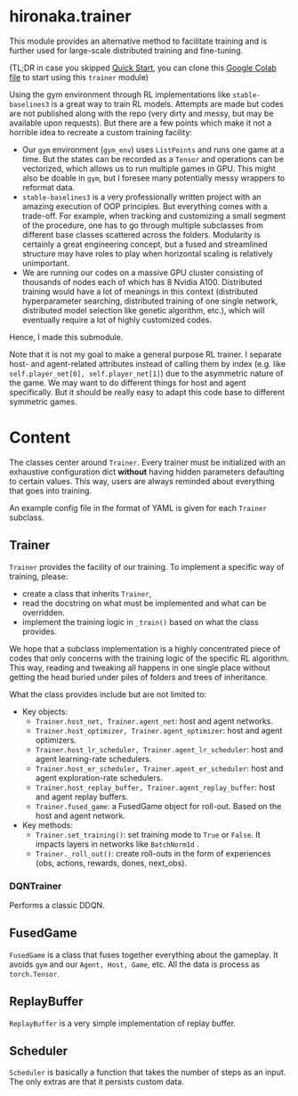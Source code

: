 # hironaka.trainer

This module provides an alternative method to facilitate training and is further used for large-scale distributed
training and fine-tuning.

(TL;DR in case you skipped [Quick Start](../README.md#quick-start), you can clone
this [Google Colab file](https://colab.research.google.com/drive/1nVnVA6cyg0GT5qTadJTJH7aU6smgopLm?usp=sharing) to start
using this `trainer` module)

Using the gym environment through RL implementations like `stable-baselines3` is a great way to train RL models.
Attempts are made but codes are not published along with the repo (very dirty and messy, but may be available upon
requests). But there are a few points which make it not a horrible idea to recreate a custom training facility:

- Our `gym` environment (`gym_env`) uses `ListPoints` and runs one game at a time. But the states can be recorded as
  a `Tensor` and operations can be vectorized, which allows us to run multiple games in GPU. This might also be doable
  in `gym`, but I foresee many potentially messy wrappers to reformat data.
- `stable-baselines3` is a very professionally written project with an amazing execution of OOP principles. But
  everything comes with a trade-off. For example, when tracking and customizing a small segment of the procedure, one
  has to go through multiple subclasses from different base classes scattered across the folders. Modularity is
  certainly a great engineering concept, but a fused and streamlined structure may have roles to play when horizontal
  scaling is relatively unimportant.
- We are running our codes on a massive GPU cluster consisting of thousands of nodes each of which has 8 Nvidia A100.
  Distributed training would have a lot of meanings in this context (distributed hyperparameter searching, distributed
  training of one single network, distributed model selection like genetic algorithm, etc.), which will eventually
  require a lot of highly customized codes.

Hence, I made this submodule.

Note that it is not my goal to make a general purpose RL trainer. I separate host- and agent-related attributes instead
of calling them by index (e.g. like `self.player_net[0], self.player_net[1]`) due to the asymmetric nature of the game.
We may want to do different things for host and agent specifically.
But it should be really easy to adapt this code base to different symmetric games.

# Content

The classes center around `Trainer`. Every trainer must be initialized with an exhaustive configuration dict **without**
having hidden parameters defaulting to certain values. This way, users are always reminded about everything that goes
into training.

An example config file in the format of YAML is given for each `Trainer` subclass.

## Trainer

`Trainer` provides the facility of our training. To implement a specific way of training, please:

- create a class that inherits `Trainer`,
- read the docstring on what must be implemented and what can be overridden.
- implement the training logic in `_train()` based on what the class provides.

We hope that a subclass implementation is a highly concentrated piece of codes that only concerns with the training
logic of the specific RL algorithm. This way, reading and tweaking all happens in one single place without getting the
head buried under piles of folders and trees of inheritance.

What the class provides include but are not limited to:

- Key objects:
    - `Trainer.host_net, Trainer.agent_net`: host and agent networks.
    - `Trainer.host_optimizer, Trainer.agent_optimizer`: host and agent optimizers.
    - `Trainer.host_lr_scheduler, Trainer.agent_lr_scheduler`: host and agent learning-rate schedulers.
    - `Trainer.host_er_scheduler, Trainer.agent_er_scheduler`: host and agent exploration-rate schedulers.
    - `Trainer.host_replay_buffer, Trainer.agent_replay_buffer`: host and agent replay buffers.
    - `Trainer.fused_game`: a FusedGame object for roll-out. Based on the host and agent network.
- Key methods:
    - `Trainer.set_training()`: set training mode to `True` or `False`. It impacts layers in networks like `BatchNorm1d`
      .
    - `Trainer._roll_out()`: create roll-outs in the form of experiences (obs, actions, rewards, dones, next_obs).

### DQNTrainer

Performs a classic DDQN.

## FusedGame

`FusedGame` is a class that fuses together everything about the gameplay. It avoids `gym` and our `Agent, Host, Game`,
etc. All the data is process as `torch.Tensor`.

## ReplayBuffer

`ReplayBuffer` is a very simple implementation of replay buffer.

## Scheduler

`Scheduler` is basically a function that takes the number of steps as an input. The only extras are that it persists
custom data.